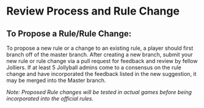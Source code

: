 # Review Process and Rule Change

## To Propose a Rule/Rule Change:
To propose a new rule or a change to an existing rule, a player should first branch off of the master branch.  After creating a new branch, submit your new rule or rule change via a pull request for feedback and review by fellow Jolliers.  If at least 5 Jollyball admins come to a consensus on the rule change and have incorporated the feedback listed in the new suggestion, it may be merged into the Master branch.

*Note: Proposed Rule changes will be tested in actual games before being incorporated into the official rules.*
